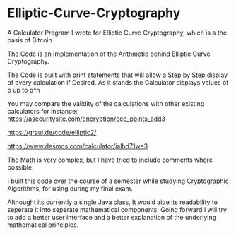 # Elliptic-Curve-Cryptography
A Calculator Program I wrote for Elliptic Curve Cryptography, which is a the basis of Bitcoin 

The Code is an implementation of the Arithmetic behind Elliptic Curve Cryptography. 

The Code is built with print statements that will allow a Step by Step display of every calculation if Desired.
As it stands the Calculator displays values of p up to p^n

You may compare the validity of the calculations with other existing calculators for instance:
https://asecuritysite.com/encryption/ecc_points_add3

https://graui.de/code/elliptic2/

https://www.desmos.com/calculator/ialhd71we3

The Math is very complex, but I have tried to include comments where possible.

I built this code over the course of a semester while studying Cryptographic Algorithms, for using during my final exam.

Althought its currently a single Java class, It would aide its readability to seperate it into seperate mathematical components.
Going forward I will try to add a better user interface and a better explanation of the underlying mathematical principles. 
